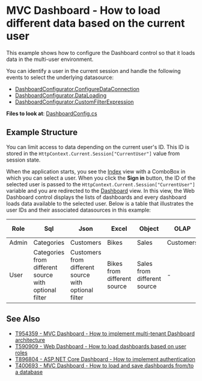 # MVC Dashboard - How to load different data based on the current user

This example shows how to configure the Dashboard control so that it loads data in the multi-user environment. 

You can identify a user in the current session and handle the following events to select the underlying datasource:

* [DashboardConfigurator.ConfigureDataConnection](https://docs.devexpress.com/Dashboard/DevExpress.DashboardWeb.DashboardConfigurator.ConfigureDataConnection)
* [DashboardConfigurator.DataLoading](https://docs.devexpress.com/Dashboard/DevExpress.DashboardWeb.DashboardConfigurator.DataLoading)
* [DashboardConfigurator.CustomFilterExpression](https://docs.devexpress.com/Dashboard/DevExpress.DashboardWeb.DashboardConfigurator.CustomFilterExpression)

**Files to look at**: [DashboardConfig.cs](./CS/MVCDashboard/App_Start/DashboardConfig.cs)

## Example Structure

You can limit access to data depending on the current user's ID. This ID is stored in the `HttpContext.Current.Session["CurrentUser"]` value from session state.

When the application starts, you see the [Index](./CS/MVCDashboard/Views/Home/Index.cshtml) view with a ComboBox in which you can select a user. When you click the **Sign in** button, the ID of the selected user is passed to the `HttpContext.Current.Session["CurrentUser"]` variable and you are redirected to the [Dashboard](./CS/MVCDashboard/Views/Home/Dashboard.cshtml) view. In this view, the Web Dashboard control displays the lists of dashboards and every dashboard loads data available to the selected user. Below is a table that illustrates the user IDs and their associated datasources in this example:

| Role  | Sql | Json | Excel | Object | OLAP | Extract | Entity Framework |
| --- | --- | --- | --- | --- | --- | --- | --- |
| Admin | Categories | Customers | Bikes | Sales | Customers | Sales | Categories |
| User | Categories from different source with optional filter | Customers from different source with optional filter | Bikes from different source | Sales from different source | - | - | Categories from different source |



## See Also

- [T954359 - MVC Dashboard - How to implement multi-tenant Dashboard architecture](https://supportcenter.devexpress.com/ticket/details/t954359/mvc-dashboard-how-to-implement-multi-tenant-dashboard-architecture)
- [T590909 - Web Dashboard - How to load dashboards based on user roles](https://supportcenter.devexpress.com/ticket/details/t590909/web-dashboard-how-to-load-dashboards-based-on-user-roles)
- [T896804 - ASP.NET Core Dashboard - How to implement authentication](https://supportcenter.devexpress.com/ticket/details/t896804/asp-net-core-dashboard-how-to-implement-authentication)
- [T400693 - MVC Dashboard - How to load and save dashboards from/to a database](https://supportcenter.devexpress.com/ticket/details/t400693/mvc-dashboard-how-to-load-and-save-dashboards-from-to-a-database)
